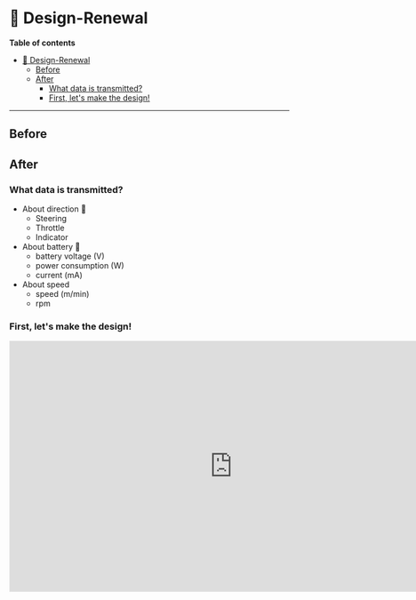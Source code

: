 # :art: Design-Renewal
**Table of contents**
- [:art: Design-Renewal](#art-design-renewal)
  - [Before](#before)
  - [After](#after)
    - [What data is transmitted?](#what-data-is-transmitted)
    - [First, let's make the design!](#first-lets-make-the-design)

<hr>

## Before

## After
### What data is transmitted?
- About direction 🔽
  - Steering
  - Throttle
  - Indicator
- About battery 🔋
  - battery voltage (V)
  - power consumption (W)
  - current (mA)
- About speed
  - speed (m/min)
  - rpm

### First, let's make the design!


<iframe style="border: 1px solid rgba(0, 0, 0, 0.1);" width="800" height="450" src="https://www.figma.com/embed?embed_host=share&url=https%3A%2F%2Fwww.figma.com%2Ffile%2FAbLx0dzamewmdk4J5WxrAq%2FDES02-PiRacer-Instrument-Dashboard%3Ftype%3Ddesign%26node-id%3D0%253A1%26mode%3Ddesign%26t%3DhcxtPzIukX6i8xZH-1" allowfullscreen></iframe>